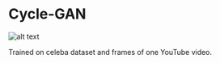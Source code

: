 # Cycle-GAN

![alt text](https://miro.medium.com/max/2692/1*_KxtJIVtZjVaxxl-Yl1vJg.png)

Trained on celeba dataset and frames of one YouTube video.
